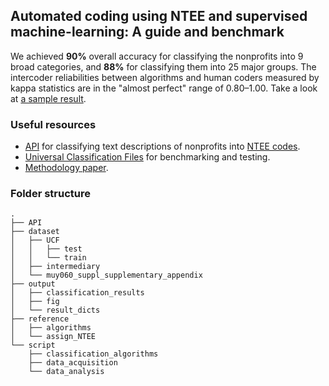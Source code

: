 ## Automated coding using NTEE and supervised machine-learning: A guide and benchmark

We achieved **90%** overall accuracy for classifying the nonprofits into 9 broad categories, and **88%** for classifying them into 25 major groups. The intercoder reliabilities between algorithms and human coders measured by kappa statistics are in the "almost perfect" range of 0.80–1.00. Take a look at [a sample result](/#).

### Useful resources
- [API](/API/) for classifying text descriptions of nonprofits into [NTEE codes](https://nccs.urban.org/project/national-taxonomy-exempt-entities-ntee-codes#overview).
- [Universal Classification Files](/dataset/UCF) for benchmarking and testing.
- [Methodology paper](/#).

### Folder structure
```
.
├── API
├── dataset
│   ├── UCF
│   │   ├── test
│   │   └── train
│   ├── intermediary
│   └── muy060_suppl_supplementary_appendix
├── output
│   ├── classification_results
│   ├── fig
│   └── result_dicts
├── reference
│   ├── algorithms
│   └── assign_NTEE
└── script
    ├── classification_algorithms
    ├── data_acquisition
    └── data_analysis
```
